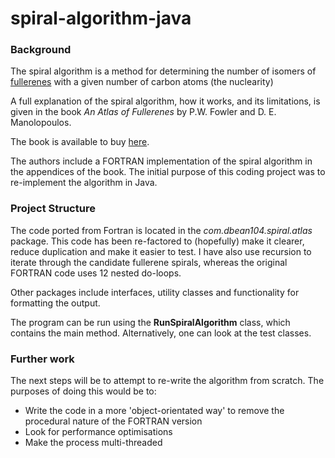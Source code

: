 # spiral-algorithm-java

### Background
The spiral algorithm is a method for determining the number of isomers of [fullerenes](https://en.wikipedia.org/wiki/Fullerene) with a given number of carbon atoms (the nuclearity)

A full explanation of the spiral algorithm, how it works, and its limitations, is given in the book *An Atlas of Fullerenes* by P.W. Fowler and D. E. Manolopoulos.

The book is available to buy [here](https://store.doverpublications.com/0486453626.html).

The authors include a FORTRAN implementation of the spiral algorithm in the appendices of the book. The initial purpose of this coding project was to re-implement the algorithm in Java.

### Project Structure

The code ported from Fortran is located in the *com.dbean104.spiral.atlas* package. This code has been re-factored to (hopefully) make it clearer, reduce duplication and make it easier to test. I have also use recursion to iterate through the candidate fullerene spirals, whereas the original FORTRAN code uses 12 nested do-loops.

Other packages include interfaces, utility classes and functionality for formatting the output.

The program can be run using the **RunSpiralAlgorithm** class, which contains the main method. Alternatively, one can look at the test classes.

### Further work

The next steps will be to attempt to re-write the algorithm from scratch. The purposes of doing this would be to:
- Write the code in a more 'object-orientated way' to remove the procedural nature of the FORTRAN version
- Look for performance optimisations
- Make the process multi-threaded
